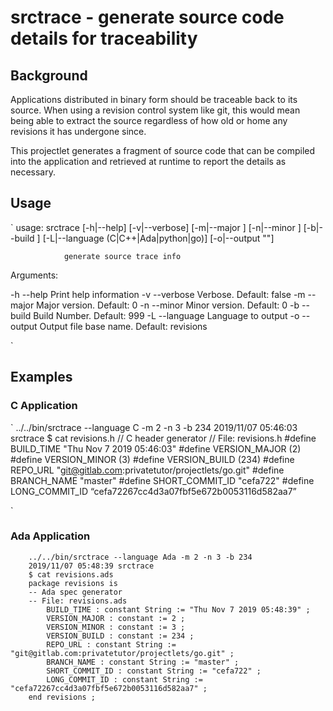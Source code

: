 # srctrace - generate source code details for traceability

## Background

Applications distributed in binary form should be traceable back to its source. When using a revision control system like git, this would mean being able to extract the source regardless of how old or home any revisions it has undergone since.

This projectlet generates a fragment of source code that can be compiled into the application and retrieved at runtime to report the details as necessary.

## Usage
`
usage: srctrace [-h|--help] [-v|--verbose] [-m|--major <integer>] [-n|--minor
                <integer>] [-b|--build <integer>] [-L|--language
                (C|C++|Ada|python|go)] [-o|--output "<value>"]

                generate source trace info

Arguments:

  -h  --help      Print help information
  -v  --verbose   Verbose. Default: false
  -m  --major     Major version. Default: 0
  -n  --minor     Minor version. Default: 0
  -b  --build     Build Number. Default: 999
  -L  --language  Language to output
  -o  --output    Output file base name. Default: revisions

`

## Examples

### C Application
`
../../bin/srctrace --language C -m 2 -n 3 -b 234
2019/11/07 05:46:03 srctrace
$ cat revisions.h
// C header generator
// File: revisions.h
#define BUILD_TIME "Thu Nov 7 2019 05:46:03"
#define VERSION_MAJOR (2)
#define VERSION_MINOR (3)
#define VERSION_BUILD (234)
#define REPO_URL "git@gitlab.com:privatetutor/projectlets/go.git"
#define BRANCH_NAME "master"
#define SHORT_COMMIT_ID "cefa722"
#define LONG_COMMIT_ID “cefa72267cc4d3a07fbf5e672b0053116d582aa7”

`

### Ada Application

        ../../bin/srctrace --language Ada -m 2 -n 3 -b 234
        2019/11/07 05:48:39 srctrace
        $ cat revisions.ads
        package revisions is
        -- Ada spec generator
        -- File: revisions.ads
            BUILD_TIME : constant String := "Thu Nov 7 2019 05:48:39" ;
            VERSION_MAJOR : constant := 2 ;
            VERSION_MINOR : constant := 3 ;
            VERSION_BUILD : constant := 234 ;
            REPO_URL : constant String := "git@gitlab.com:privatetutor/projectlets/go.git" ;
            BRANCH_NAME : constant String := "master" ;
            SHORT_COMMIT_ID : constant String := "cefa722" ;
            LONG_COMMIT_ID : constant String := "cefa72267cc4d3a07fbf5e672b0053116d582aa7" ;
        end revisions ;
